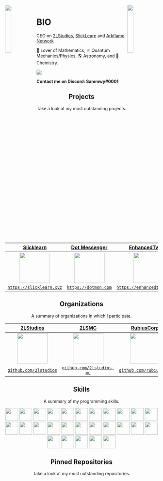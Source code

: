 <img align='left' src='https://raw.githubusercontent.com/sammwyy/sammwyy/master/sprites/LinkFront_Beat.gif' width='20%'>  
<img align='right' src='https://raw.githubusercontent.com/sammwyy/sammwyy/master/sprites/zelda.gif' width='20%'>  

# BIO
CEO on [2LStudios](https://twitter.com/2lstudios), [SlickLearn](https://twitter.com/slicklearn) and [Arkflame Network](https://twitter.com/ArkflameNetwork)  

🧮 Lover of Mathematics, ⚛️ Quantum Mechanics/Physics, 🌎 Astronomy, and 🧪 Chemistry.  
  
![](https://komarev.com/ghpvc/?username=sammwyy&color=blueviolet)

**Contact me on Discord: Sammwy#0001**

<h2 align="center">Projects</h2>
<p align="center">Take a look at my most outstanding projects.</p>
  
| <a href="http://slicklearn.xyz" target="_blank">**Slicklearn**</a> | <a href="https://dotmsn.com" target="_blank">**Dot Messenger**</a> | <a href="https://enhancedtwitch.com" target="_blank">**EnhancedTwitch**</a> | <a href="https://github.com/strawci" target="_blank">**StrawCI**</a> |
| :---: | :---: | :---: | :---: |
| <img align='center' src='https://raw.githubusercontent.com/sammwyy/sammwyy/master/projects/slicklearn.png' width="100px" height='100px'> | <img align='center' src='https://avatars.githubusercontent.com/u/77628453?s=200&v=4' width="100px"  height='100px'> | <img align='center' width="100px" src='https://avatars.githubusercontent.com/u/76667263?s=200&v=4' height='100px'>  | <img align='center' src='https://avatars.githubusercontent.com/u/81942507?s=200&v=4' width="100px" height='100px'> |
| <a href="http://slicklearn.xyz" target="_blank">`https://slicklearn.xyz`</a> | <a href="http://dotmsn.com" target="_blank">`https://dotmsn.com`</a> | <a href="http://enhancedtwitch.com" target="_blank">`https://enhancedtwitch.com`</a> | <a href="https://github.com/strawci" target="_blank">`https://github.com/strawci`</a> |

<h2 align="center">Organizations</h2>
<p align="center">A summary of organizations in which I participate.</p>

| <a href="https://github.com/2lstudios" target="_blank">**2LStudios**</a> | <a href="https://github.com/2LStudios-MC" target="_blank">**2LSMC**</a> | <a href="https://github.com/rubiuscorp" target="_blank">**RubiusCorp**</a> | <a href="https://github.com/playpulse" target="_blank">**ArkFlame**</a> |
|:---: | :---: | :---: | :---:|
| <img align='center' src='https://avatars0.githubusercontent.com/u/47465684?s=200&v=4' height='100px'> | <img align='center' src='https://avatars2.githubusercontent.com/u/53847752?s=200&v=4' height='100px'> | <img align='center' src='https://avatars2.githubusercontent.com/u/60458264?s=200&v=4' height='100px'>  | <img align='center' src='https://avatars.githubusercontent.com/u/47249069?s=200&v=4' height='100px'> |
| <a href="http://github.com/2lstudios" target="_blank">`github.com/2lstudios`</a> | <a href="http://github.com/2lstudios-mc" target="_blank">`github.com/2lstudios-mc`</a> | <a href="https://github.com/rubiuscorp" target="_blank">`github.com/rubiuscorp`</a> | <a href="https://github.com/arkflame" target="_blank">`github.com/arkflame`</a> |

<h2 align="center">Skills</h2>
<p align="center">A summary of my programming skills.</p>

<p align="center">
  <img src='https://raw.githubusercontent.com/sammwyy/sammwyy/master/skills/apache.png' height='42px'/>
  <img src='https://raw.githubusercontent.com/sammwyy/sammwyy/master/skills/apollo.png' height='42px'/>
  <img src='https://raw.githubusercontent.com/sammwyy/sammwyy/master/skills/cloudflare.png' height='42px'/>
  <img src='https://raw.githubusercontent.com/sammwyy/sammwyy/master/skills/csharp.png' height='42px'/>
  <img src='https://raw.githubusercontent.com/sammwyy/sammwyy/master/skills/css.png' height='42px'/>
  <img src='https://raw.githubusercontent.com/sammwyy/sammwyy/master/skills/debian.webp' height='42px'/>
  <img src='https://raw.githubusercontent.com/sammwyy/sammwyy/master/skills/ec2.png' height='42px'/>
  <img src='https://raw.githubusercontent.com/sammwyy/sammwyy/master/skills/electron.png' height='42px'/>
  <img src='https://raw.githubusercontent.com/sammwyy/sammwyy/master/skills/graphql.png' height='42px'/>
  <img src='https://raw.githubusercontent.com/sammwyy/sammwyy/master/skills/html.png' height='42px'>
  <img src='https://raw.githubusercontent.com/sammwyy/sammwyy/master/skills/java.png' height='42px'>
  <img src='https://raw.githubusercontent.com/sammwyy/sammwyy/master/skills/javascript.jpg' height='42px'>
  <img src='https://raw.githubusercontent.com/sammwyy/sammwyy/master/skills/mongo.png' height='42px'>
  <img src='https://raw.githubusercontent.com/sammwyy/sammwyy/master/skills/nestjs.png' height='42px'/>
  <img src='https://raw.githubusercontent.com/sammwyy/sammwyy/master/skills/nextjs.png' height='42px'/>
  <img src='https://raw.githubusercontent.com/sammwyy/sammwyy/master/skills/nginx.png' height='42px'/>
  <img src='https://raw.githubusercontent.com/sammwyy/sammwyy/master/skills/nodejs.png' height='42px'>
  <img src='https://raw.githubusercontent.com/sammwyy/sammwyy/master/skills/php.png' height='42px'>
  <img src='https://raw.githubusercontent.com/sammwyy/sammwyy/master/skills/python.png' height='42px'>
  <img src='https://raw.githubusercontent.com/sammwyy/sammwyy/master/skills/react.png' height='42px'>
  <img src='https://raw.githubusercontent.com/sammwyy/sammwyy/master/skills/redis.webp' height='42px'>
  <img src='https://raw.githubusercontent.com/sammwyy/sammwyy/master/skills/redux.svg' height='42px'>
  <img src='https://raw.githubusercontent.com/sammwyy/sammwyy/master/skills/relay.svg' height='42px'>
  <img src='https://raw.githubusercontent.com/sammwyy/sammwyy/master/skills/rxjs.png' height='42px'>
  <img src='https://raw.githubusercontent.com/sammwyy/sammwyy/master/skills/typescript.png' height='42px'>
  <img src='https://raw.githubusercontent.com/sammwyy/sammwyy/master/skills/unity.png' height='42px'>
  <img src='https://raw.githubusercontent.com/sammwyy/sammwyy/master/skills/webpack.svg' height='42px'>
</p>

<h2 align="center">Pinned Repositories</h2>
<p align="center">Take a look at my most outstanding repositories.</p>
